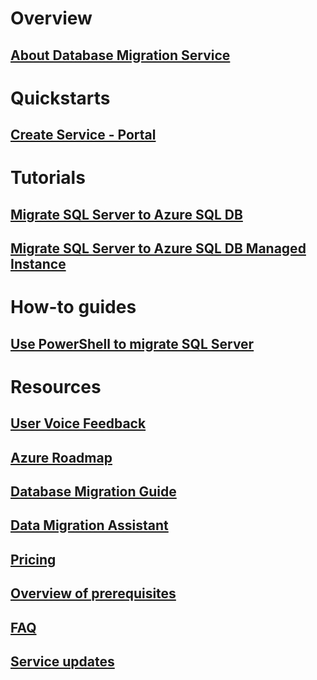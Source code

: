 # Overview
## [About Database Migration Service](dms-overview.md)

# Quickstarts
## [Create Service - Portal](quickstart-create-data-migration-service-portal.md)

# Tutorials
## [Migrate SQL Server to Azure SQL DB](tutorial-sql-server-to-azure-sql.md)
## [Migrate SQL Server to Azure SQL DB Managed Instance](tutorial-sql-server-to-managed-instance.md)

# How-to guides
## [Use PowerShell to migrate SQL Server](howto-sql-server-to-azure-sql-powershell.md)

# Resources
## [User Voice Feedback](https://feedback.azure.com/forums/906100-azure-database-migration-service)
## [Azure Roadmap](https://azure.microsoft.com/en-us/roadmap/)
## [Database Migration Guide](https://aka.ms/datamigration)
## [Data Migration Assistant](https://aka.ms/dma)
## [Pricing](https://aka.ms/dms-pricing)
## [Overview of prerequisites](pre-reqs.md)
## [FAQ](faq.md)
## [Service updates](https://azure.microsoft.com/en-us/updates/?product=database-migration)


